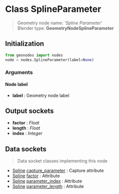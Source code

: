 
# Class SplineParameter

> Geometry node name: _'Spline Parameter'_<br>Blender type:  **GeometryNodeSplineParameter**

## Initialization


```python
from geonodes import nodes
node = nodes.SplineParameter(label=None)
```


### Arguments


#### Node label



- **label** : Geometry node label



## Output sockets



- **factor** : _Float_
- **length** : _Float_
- **index** : _Integer_



## Data sockets

> Data socket classes implementing this node


- [Spline](../sockets/Spline.md) [capture_parameter](../sockets/Spline.md#capture_parameter) : Capture attribute
- [Spline](../sockets/Spline.md) [factor](../sockets/Spline.md#factor) : Attribute
- [Spline](../sockets/Spline.md) [parameter_index](../sockets/Spline.md#parameter_index) : Attribute
- [Spline](../sockets/Spline.md) [parameter_length](../sockets/Spline.md#parameter_length) : Attribute


